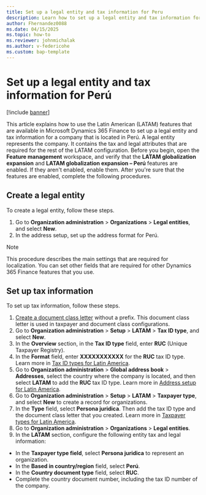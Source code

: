 ```yaml
---
title: Set up a legal entity and tax information for Peru
description: Learn how to set up a legal entity and tax information for a company in Peru.
author: Fhernandez0088
ms.date: 04/15/2025
ms.topic: how-to
ms.reviewer: johnmichalak
ms.author: v-federicohe
ms.custom: bap-template
---
```


# Set up a legal entity and tax information for Perú

[!include [banner](../../includes/banner.md)]

This article explains how to use the Latin American (LATAM) features that are available in Microsoft Dynamics 365 Finance to set up a legal entity and tax information for a company that is located in Perú. A legal entity represents the company. It contains the tax and legal attributes that are required for the rest of the LATAM configuration.
Before you begin, open the **Feature management** workspace, and verify that the **LATAM globalization expansion** and **LATAM globalization expansion – Perú** features are enabled. If they aren't enabled, enable them. After you're sure that the features are enabled, complete the following procedures.

## Create a legal entity

To create a legal entity, follow these steps.

1.	Go to **Organization administration** \> **Organizations** \> **Legal entities**, and select **New**.
2.	In the address setup, set up the address format for Perú.

> [!NOTE] 
> This procedure describes the main settings that are required for localization. You can set other fields that are required for other Dynamics 365 Finance features that you use.

## Set up tax information

To set up tax information, follow these steps.

1.	[Create a document class letter](ltm-core-document-class-letter.md) without a prefix. This document class letter is used in taxpayer and document class configurations.
2.	Go to **Organization administration** \> **Setup** \> **LATAM** \> **Tax ID type**, and select **New**.
3.	In the **Overview** section, in the **Tax ID type** field, enter **RUC** (Unique Taxpayer Registry).
4.	In the **Format** field, enter **XXXXXXXXXXX** for the **RUC** tax ID type. Learn more in [Tax ID types for Latin America](ltm-core-tax-id-type.md).
5.	Go to **Organization administration** \> **Global address book** \> **Addresses**, select the country where the company is located, and then select **LATAM** to add the **RUC** tax ID type. Learn more in [Address setup for Latin America](ltm-core-address-setup.md).
6.	Go to **Organization administration** \> **Setup** \> **LATAM** \> **Taxpayer type**, and select **New** to create a record for organizations.
7.	In the **Type** field, select **Persona juridica**. Then add the tax ID type and the document class letter that you created. Learn more in [Taxpayer types for Latin America](ltm-core-taxpayer-type.md).
8.	Go to **Organization administration** \> **Organizations** \> **Legal entities**.
9.	In the **LATAM** section, configure the following entity tax and legal information:
 - In the **Taxpayer type field**, select **Persona juridica** to represent an organization.
 - In the **Based in country/region** field, select **Perú**.
-  In the **Country document type** field, select **RUC**.
 -  Complete the country document number, including the tax ID number of the company.

